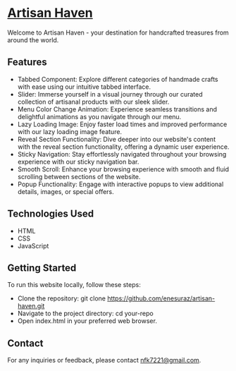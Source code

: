 # [Artisan Haven](https://enesuraz.github.io/artisan-haven/)

Welcome to Artisan Haven - your destination for handcrafted treasures from around the world.

## Features

- Tabbed Component: Explore different categories of handmade crafts with ease using our intuitive tabbed interface.
- Slider: Immerse yourself in a visual journey through our curated collection of artisanal products with our sleek slider.
- Menu Color Change Animation: Experience seamless transitions and delightful animations as you navigate through our menu.
- Lazy Loading Image: Enjoy faster load times and improved performance with our lazy loading image feature.
- Reveal Section Functionality: Dive deeper into our website's content with the reveal section functionality, offering a dynamic user experience.
- Sticky Navigation: Stay effortlessly navigated throughout your browsing experience with our sticky navigation bar.
- Smooth Scroll: Enhance your browsing experience with smooth and fluid scrolling between sections of the website.
- Popup Functionality: Engage with interactive popups to view additional details, images, or special offers.

## Technologies Used

- HTML
- CSS
- JavaScript

## Getting Started

To run this website locally, follow these steps:

- Clone the repository: git clone https://github.com/enesuraz/artisan-haven.git
- Navigate to the project directory: cd your-repo
- Open index.html in your preferred web browser.

## Contact

For any inquiries or feedback, please contact [nfk7221@gmail.com](mailto:nfk7221@gmail.com).
